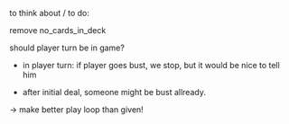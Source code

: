 to think about / to do:

remove no_cards_in_deck


should player turn be in game?

- in player turn: if player goes bust, we stop, but it would be nice
 to tell him

- after initial deal, someone might be bust allready.

-> make better play loop than given!